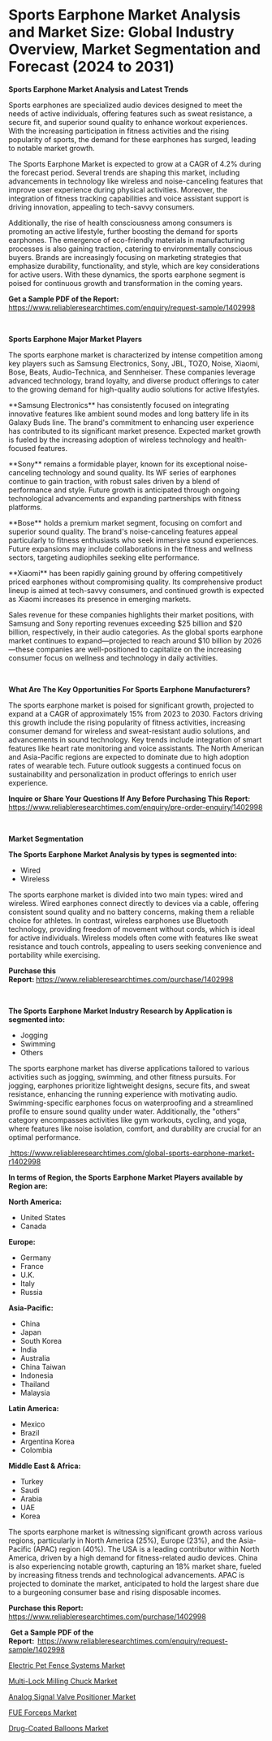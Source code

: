 <p><h1>Sports Earphone Market Analysis and Market Size: Global Industry Overview, Market Segmentation and Forecast (2024 to 2031)</h1></p><p><strong>Sports Earphone Market Analysis and Latest Trends</strong></p>
<p><p>Sports earphones are specialized audio devices designed to meet the needs of active individuals, offering features such as sweat resistance, a secure fit, and superior sound quality to enhance workout experiences. With the increasing participation in fitness activities and the rising popularity of sports, the demand for these earphones has surged, leading to notable market growth.</p><p>The Sports Earphone Market is expected to grow at a CAGR of 4.2% during the forecast period. Several trends are shaping this market, including advancements in technology like wireless and noise-canceling features that improve user experience during physical activities. Moreover, the integration of fitness tracking capabilities and voice assistant support is driving innovation, appealing to tech-savvy consumers. </p><p>Additionally, the rise of health consciousness among consumers is promoting an active lifestyle, further boosting the demand for sports earphones. The emergence of eco-friendly materials in manufacturing processes is also gaining traction, catering to environmentally conscious buyers. Brands are increasingly focusing on marketing strategies that emphasize durability, functionality, and style, which are key considerations for active users. With these dynamics, the sports earphone segment is poised for continuous growth and transformation in the coming years.</p></p>
<p><strong>Get a Sample PDF of the Report:&nbsp;</strong> <a href="https://www.reliableresearchtimes.com/enquiry/request-sample/1402998?utm_campaign=1572&utm_medium=2&utm_source=Github&utm_content=ia&utm_term=23102024&utm_id=sports-earphone">https://www.reliableresearchtimes.com/enquiry/request-sample/1402998</a></p>
<p>&nbsp;</p>
<p><strong>Sports Earphone Major Market Players</strong></p>
<p><p>The sports earphone market is characterized by intense competition among key players such as Samsung Electronics, Sony, JBL, TOZO, Noise, Xiaomi, Bose, Beats, Audio-Technica, and Sennheiser. These companies leverage advanced technology, brand loyalty, and diverse product offerings to cater to the growing demand for high-quality audio solutions for active lifestyles.</p><p>**Samsung Electronics** has consistently focused on integrating innovative features like ambient sound modes and long battery life in its Galaxy Buds line. The brand's commitment to enhancing user experience has contributed to its significant market presence. Expected market growth is fueled by the increasing adoption of wireless technology and health-focused features.</p><p>**Sony** remains a formidable player, known for its exceptional noise-canceling technology and sound quality. Its WF series of earphones continue to gain traction, with robust sales driven by a blend of performance and style. Future growth is anticipated through ongoing technological advancements and expanding partnerships with fitness platforms.</p><p>**Bose** holds a premium market segment, focusing on comfort and superior sound quality. The brand's noise-canceling features appeal particularly to fitness enthusiasts who seek immersive sound experiences. Future expansions may include collaborations in the fitness and wellness sectors, targeting audiophiles seeking elite performance.</p><p>**Xiaomi** has been rapidly gaining ground by offering competitively priced earphones without compromising quality. Its comprehensive product lineup is aimed at tech-savvy consumers, and continued growth is expected as Xiaomi increases its presence in emerging markets.</p><p>Sales revenue for these companies highlights their market positions, with Samsung and Sony reporting revenues exceeding $25 billion and $20 billion, respectively, in their audio categories. As the global sports earphone market continues to expand—projected to reach around $10 billion by 2026—these companies are well-positioned to capitalize on the increasing consumer focus on wellness and technology in daily activities.</p></p>
<p>&nbsp;</p>
<p><strong>What Are The Key Opportunities For Sports Earphone Manufacturers?</strong></p>
<p><p>The sports earphone market is poised for significant growth, projected to expand at a CAGR of approximately 15% from 2023 to 2030. Factors driving this growth include the rising popularity of fitness activities, increasing consumer demand for wireless and sweat-resistant audio solutions, and advancements in sound technology. Key trends include integration of smart features like heart rate monitoring and voice assistants. The North American and Asia-Pacific regions are expected to dominate due to high adoption rates of wearable tech. Future outlook suggests a continued focus on sustainability and personalization in product offerings to enrich user experience.</p></p>
<p><strong>Inquire or Share Your Questions If Any Before Purchasing This Report:</strong> <a href="https://www.reliableresearchtimes.com/enquiry/pre-order-enquiry/1402998?utm_campaign=1572&utm_medium=2&utm_source=Github&utm_content=ia&utm_term=23102024&utm_id=sports-earphone">https://www.reliableresearchtimes.com/enquiry/pre-order-enquiry/1402998</a></p>
<p>&nbsp;</p>
<p><strong>Market Segmentation</strong></p>
<p><strong>The Sports Earphone Market Analysis by types is segmented into:</strong></p>
<p><ul><li>Wired</li><li>Wireless</li></ul></p>
<p><p>The sports earphone market is divided into two main types: wired and wireless. Wired earphones connect directly to devices via a cable, offering consistent sound quality and no battery concerns, making them a reliable choice for athletes. In contrast, wireless earphones use Bluetooth technology, providing freedom of movement without cords, which is ideal for active individuals. Wireless models often come with features like sweat resistance and touch controls, appealing to users seeking convenience and portability while exercising.</p></p>
<p><strong>Purchase this Report:&nbsp;</strong><a href="https://www.reliableresearchtimes.com/purchase/1402998?utm_campaign=1572&utm_medium=2&utm_source=Github&utm_content=ia&utm_term=23102024&utm_id=sports-earphone">https://www.reliableresearchtimes.com/purchase/1402998</a></p>
<p>&nbsp;</p>
<p><strong>The Sports Earphone Market Industry Research by Application is segmented into:</strong></p>
<p><ul><li>Jogging</li><li>Swimming</li><li>Others</li></ul></p>
<p><p>The sports earphone market has diverse applications tailored to various activities such as jogging, swimming, and other fitness pursuits. For jogging, earphones prioritize lightweight designs, secure fits, and sweat resistance, enhancing the running experience with motivating audio. Swimming-specific earphones focus on waterproofing and a streamlined profile to ensure sound quality under water. Additionally, the "others" category encompasses activities like gym workouts, cycling, and yoga, where features like noise isolation, comfort, and durability are crucial for an optimal performance.</p></p>
<p><a href="https://www.reliableresearchtimes.com/global-sports-earphone-market-r1402998?utm_campaign=1572&utm_medium=2&utm_source=Github&utm_content=ia&utm_term=23102024&utm_id=sports-earphone">&nbsp;https://www.reliableresearchtimes.com/global-sports-earphone-market-r1402998</a></p>
<p><strong>In terms of Region, the Sports Earphone Market Players available by Region are:</strong></p>
<p>
    <p> <strong> North America: </strong>
        <ul>
            <li>United States</li>
            <li>Canada</li>
        </ul>
        </p> 
    <p> <strong> Europe: </strong>
        <ul>
            <li>Germany</li>
            <li>France</li>
            <li>U.K.</li>
            <li>Italy</li>
            <li>Russia</li>
        </ul>
        </p> 
    <p> <strong> Asia-Pacific: </strong>
        <ul>
            <li>China</li>
            <li>Japan</li>
            <li>South Korea</li>
            <li>India</li>
            <li>Australia</li>
            <li>China Taiwan</li>
            <li>Indonesia</li>
            <li>Thailand</li>
            <li>Malaysia</li>
        </ul>
        </p> 
    <p> <strong> Latin America: </strong>
        <ul>
            <li>Mexico</li>
            <li>Brazil</li>
            <li>Argentina Korea</li>
            <li>Colombia</li>
        </ul>
        </p> 
    <p> <strong> Middle East & Africa: </strong>
        <ul>
            <li>Turkey</li>
            <li>Saudi</li>
            <li>Arabia</li>
            <li>UAE</li>
            <li>Korea</li>
        </ul>
    </p>
    </p>
<p><p>The sports earphone market is witnessing significant growth across various regions, particularly in North America (25%), Europe (23%), and the Asia-Pacific (APAC) region (40%). The USA is a leading contributor within North America, driven by a high demand for fitness-related audio devices. China is also experiencing notable growth, capturing an 18% market share, fueled by increasing fitness trends and technological advancements. APAC is projected to dominate the market, anticipated to hold the largest share due to a burgeoning consumer base and rising disposable incomes.</p></p>
<p><strong>Purchase this Report: </strong><a href="https://www.reliableresearchtimes.com/purchase/1402998?utm_campaign=1572&utm_medium=2&utm_source=Github&utm_content=ia&utm_term=23102024&utm_id=sports-earphone">https://www.reliableresearchtimes.com/purchase/1402998</a></p>
<p>&nbsp;<strong>Get a Sample PDF of the Report:&nbsp;&nbsp;</strong><a href="https://www.reliableresearchtimes.com/enquiry/request-sample/1402998?utm_campaign=1572&utm_medium=2&utm_source=Github&utm_content=ia&utm_term=23102024&utm_id=sports-earphone">https://www.reliableresearchtimes.com/enquiry/request-sample/1402998</a></p>
<p><strong></strong></p>
<p><p><a href="https://www.linkedin.com/pulse/comprehensive-electric-pet-fence-systems-market-report-segmentation-huipe?utm_campaign=1572&utm_medium=2&utm_source=Github&utm_content=ia&utm_term=23102024&utm_id=sports-earphone">Electric Pet Fence Systems Market</a></p><p><a href="https://www.linkedin.com/pulse/comprehensive-multi-lock-milling-chuck-market-report-segmentation-xnxke?utm_campaign=1572&utm_medium=2&utm_source=Github&utm_content=ia&utm_term=23102024&utm_id=sports-earphone">Multi-Lock Milling Chuck Market</a></p><p><a href="https://www.linkedin.com/pulse/analog-signal-valve-positioner-market-navigating-challenges-unlocking-4irxe?utm_campaign=1572&utm_medium=2&utm_source=Github&utm_content=ia&utm_term=23102024&utm_id=sports-earphone">Analog Signal Valve Positioner Market</a></p><p><a href="https://www.linkedin.com/pulse/fue-forceps-market-report-product-type-end-use-application-sbqge?utm_campaign=1572&utm_medium=2&utm_source=Github&utm_content=ia&utm_term=23102024&utm_id=sports-earphone">FUE Forceps Market</a></p><p><a href="https://www.linkedin.com/pulse/comprehensive-drug-coated-balloons-market-report-segmentation-4prze?utm_campaign=1572&utm_medium=2&utm_source=Github&utm_content=ia&utm_term=23102024&utm_id=sports-earphone">Drug-Coated Balloons Market</a></p></p>